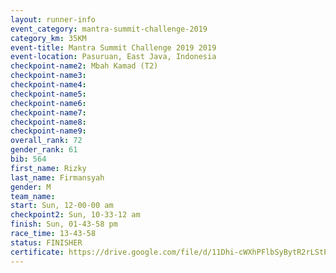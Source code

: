 ```yaml
---
layout: runner-info 
event_category: mantra-summit-challenge-2019 
category_km: 35KM 
event-title: Mantra Summit Challenge 2019 2019 
event-location: Pasuruan, East Java, Indonesia 
checkpoint-name2: Mbah Kamad (T2) 
checkpoint-name3: 
checkpoint-name4: 
checkpoint-name5: 
checkpoint-name6: 
checkpoint-name7: 
checkpoint-name8: 
checkpoint-name9: 
overall_rank: 72
gender_rank: 61
bib: 564
first_name: Rizky
last_name: Firmansyah
gender: M
team_name: 
start: Sun, 12-00-00 am
checkpoint2: Sun, 10-33-12 am
finish: Sun, 01-43-58 pm
race_time: 13-43-58
status: FINISHER
certificate: https://drive.google.com/file/d/11Dhi-cWXhPFlbSyBytR2rLStPj2q0DYv/view?usp=sharing
---
```

